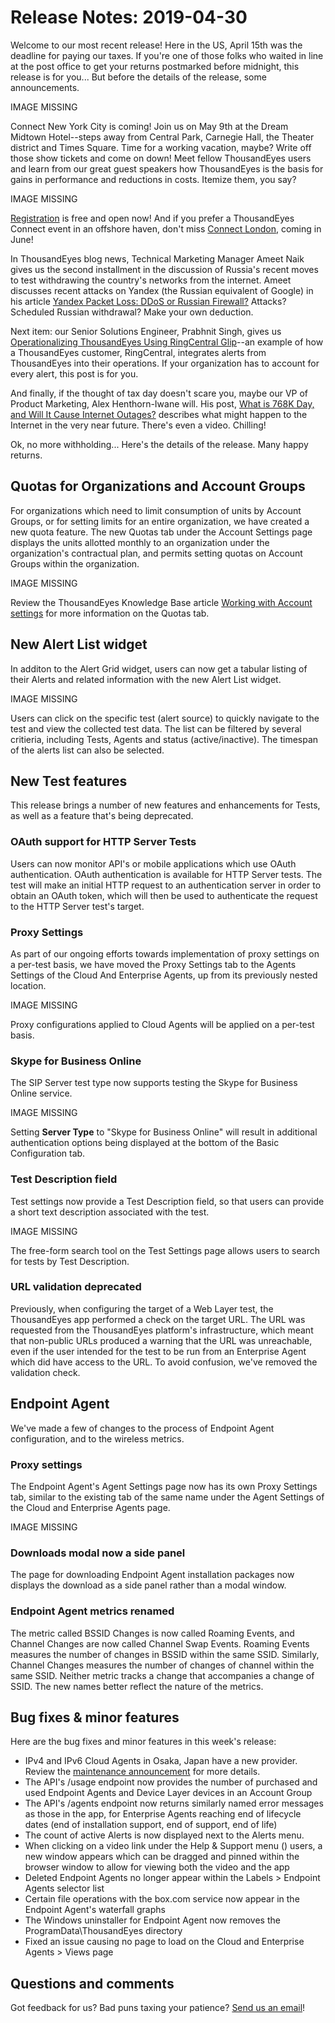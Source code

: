 # Release Notes: 2019-04-30

Welcome to our most recent release! Here in the US, April 15th was the deadline for paying our taxes. If you're one of those folks who waited in line at the post office to get your returns postmarked before midnight, this release is for you... But before the details of the release, some announcements.

IMAGE MISSING

 Connect New York City is coming! Join us on May 9th at the Dream Midtown Hotel--steps away from Central Park, Carnegie Hall, the Theater district and Times Square. Time for a working vacation, maybe? Write off those show tickets and come on down! Meet fellow ThousandEyes users and learn from our great guest speakers how ThousandEyes is the basis for gains in performance and reductions in costs. Itemize them, you say?

IMAGE MISSING

[Registration](https://www.thousandeyes.com/events/connect/new-york-2019) is free and open now! And if you prefer a ThousandEyes Connect event in an offshore haven, don't miss [Connect London](https://www.thousandeyes.com/events/connect/london-2019), coming in June!

In ThousandEyes blog news, Technical Marketing Manager Ameet Naik gives us the second installment in the discussion of Russia's recent moves to test withdrawing the country's networks from the internet. Ameet discusses recent attacks on Yandex \(the Russian equivalent of Google\) in his article [Yandex Packet Loss: DDoS or Russian Firewall?](https://blog.thousandeyes.com/yandex-packet-loss-ddos-or-russian-firewall/)  Attacks? Scheduled Russian withdrawal? Make your own deduction.

Next item: our Senior Solutions Engineer, Prabhnit Singh, gives us [Operationalizing ThousandEyes Using RingCentral Glip](https://blog.thousandeyes.com/operationalizing-thousandeyes-using-glip/)--an example of how a ThousandEyes customer, RingCentral, integrates alerts from ThousandEyes into their operations. If your organization has to account for every alert, this post is for you.

And finally, if the thought of tax day doesn't scare you, maybe our VP of Product Marketing, Alex Henthorn-Iwane will. His post, [What is 768K Day, and Will It Cause Internet Outages?](https://blog.thousandeyes.com/what-is-768k-day/) describes what might happen to the Internet in the very near future. There's even a video. Chilling!

Ok, no more withholding... Here's the details of the release. Many happy returns.

## Quotas for Organizations and Account Groups

For organizations which need to limit consumption of units by Account Groups, or for setting limits for an entire organization, we have created a new quota feature. The new Quotas tab under the Account Settings page displays the units allotted monthly to an organization under the organization's contractual plan, and permits setting quotas on Account Groups within the organization.

IMAGE MISSING

Review the ThousandEyes Knowledge Base article [Working with Account settings](https://success.thousandeyes.com/PublicArticlePage?articleIdParam=kA0E0000000CmnGKAS_Working-with-Account-settings) for more information on the Quotas tab.

## New Alert List widget

In additon to the Alert Grid widget, users can now get a tabular listing of their Alerts and related information with the new Alert List widget.

IMAGE MISSING

Users can click on the specific test \(alert source\) to quickly navigate to the test and view the collected test data. The list can be filtered by several critieria, including Tests, Agents and status \(active/inactive\). The timespan of the alerts list can also be selected.

## New Test features

This release brings a number of new features and enhancements for Tests, as well as a feature that's being deprecated.

### OAuth support for HTTP Server Tests

 Users can now monitor API's or mobile applications which use OAuth authentication. OAuth authentication is available for HTTP Server tests. The test will make an initial HTTP request to an authentication server in order to obtain an OAuth token, which will then be used to authenticate the request to the HTTP Server test's target.

### Proxy Settings

As part of our ongoing efforts towards implementation of proxy settings on a per-test basis, we have moved the Proxy Settings tab to the Agents Settings of the Cloud And Enterprise Agents, up from its previously nested location.

IMAGE MISSING

Proxy configurations applied to Cloud Agents will be applied on a per-test basis.

### Skype for Business Online

 The SIP Server test type now supports testing the Skype for Business Online service.

IMAGE MISSING

Setting **Server Type** to "Skype for Business Online" will result in additional authentication options being displayed at the bottom of the Basic Configuration tab.

### Test Description field

 Test settings now provide a Test Description field, so that users can provide a short text description associated with the test.

IMAGE MISSING

 The free-form search tool on the Test Settings page allows users to search for tests by Test Description.

### URL validation deprecated

 Previously, when configuring the target of a Web Layer test, the ThousandEyes app performed a check on the target URL. The URL was requested from the ThousandEyes platform's infrastructure, which meant that non-public URLs produced a warning that the URL was unreachable, even if the user intended for the test to be run from an Enterprise Agent which did have access to the URL. To avoid confusion, we've removed the validation check.

## Endpoint Agent

We've made a few of changes to the process of Endpoint Agent configuration, and to the wireless metrics.

### Proxy settings

The Endpoint Agent's Agent Settings page now has its own Proxy Settings tab, similar to the existing tab of the same name under the Agent Settings of the Cloud and Enterprise Agents page.

IMAGE MISSING

### Downloads modal now a side panel

The page for downloading Endpoint Agent installation packages now displays the download as a side panel rather than a modal window.

### Endpoint Agent metrics renamed

 The metric called BSSID Changes is now called Roaming Events, and Channel Changes are now called Channel Swap Events. Roaming Events measures the number of changes in BSSID within the same SSID. Similarly, Channel Changes measures the number of changes of channel within the same SSID. Neither metric tracks a change that accompanies a change of SSID. The new names better reflect the nature of the metrics.

## Bug fixes & minor features

Here are the bug fixes and minor features in this week's release:

* IPv4 and IPv6 Cloud Agents in Osaka, Japan have a new provider. Review the [maintenance announcement](https://success.thousandeyes.com/PublicArticlePage?articleIdParam=kA02R000000Q52ZSAS_Cloud-Agent-Maintenance-2019-04-19-Osaka-Japan-Osaka-Japan-IPv6) for more details.
* The API's /usage endpoint now provides the number of purchased and used Endpoint Agents and Device Layer devices in an Account Group
* The API's /agents endpoint now returns similarly named error messages as those in the app, for Enterprise Agents reaching end of lifecycle dates \(end of installation support, end of support, end of life\)
* The count of active Alerts is now displayed next to the Alerts menu.
* When clicking on a video link under the Help & Support menu \(\) users, a new window appears which can be dragged and pinned within the browser window to allow for viewing both the video and the app
* Deleted Endpoint Agents no longer appear within the Labels &gt; Endpoint Agents selector list
* Certain file operations with the box.com service now appear in the Endpoint Agent's waterfall graphs
* The Windows uninstaller for Endpoint Agent now removes the ProgramData\ThousandEyes directory
* Fixed an issue causing no page to load on the Cloud and Enterprise Agents &gt; Views page

## Questions and comments

Got feedback for us? Bad puns taxing your patience? [Send us an email](mailto:support@thousandeyes.com?subject=2019-04-16+Release+Update)!


